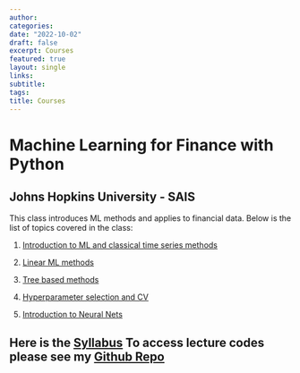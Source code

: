 ```yaml
---
author:
categories:
date: "2022-10-02"
draft: false
excerpt: Courses
featured: true
layout: single
links:
subtitle:
tags:
title: Courses
---
```


# Machine Learning for Finance with Python
## Johns Hopkins University - SAIS

This class introduces ML methods and applies to financial data. Below is the list of topics covered in the class:
  1. [Introduction to ML and classical time series methods](https://www.yankikalfa.com/teaching/courses/lecture_1.pdf)
  
  2. [Linear ML methods](https://www.yankikalfa.com/teaching/courses/lecture_2.pdf)
  
  3. [Tree based methods](https://www.yankikalfa.com/teaching/courses/lecture_3.pdf)
  
  4. [Hyperparameter selection and CV](https://www.yankikalfa.com/teaching/courses/lecture_4.pdf)
  
  5. [Introduction to Neural Nets](https://www.yankikalfa.com/teaching/courses/lecture_5.pdf)

Here is the [Syllabus](https://www.yankikalfa.com/teaching/courses/syllabus_sais_mlfin.pdf)
To access lecture codes please see my [Github Repo](https://github.com/yankikalfa/SAIS-ML-for-Finance)
---

